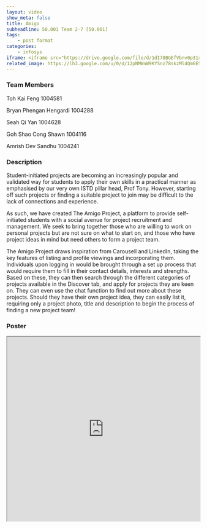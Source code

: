 ```yaml
---
layout: video
show_meta: false
title: Amigo
subheadline: 50.001 Team 2-7 [50.001]
tags:
    - post format
categories:
    - infosys
iframe: <iframe src="https://drive.google.com/file/d/1dI78BGEfVbnv0p31xfcEi9v6ny0N0P2E/preview" width="320" height="240"></iframe>
related_image: https://lh3.google.com/u/0/d/12pNMWnW9KYSnz78skzMl4Qm6ESfShlWx=w300-h300-p-k-nu-iv1
---
```


### Team Members

Toh Kai Feng 1004581

Bryan Phengan Hengardi 1004288

Seah Qi Yan 1004628

Goh Shao Cong Shawn 1004116

Amrish Dev Sandhu 1004241  

### Description

Student-initiated projects are becoming an increasingly popular and validated way for students to apply their own skills in a practical manner as emphasised by our very own ISTD pillar head, Prof Tony. However, starting off such projects or finding a suitable project to join may be difficult to the lack of connections and experience.

As such, we have created The Amigo Project, a platform to provide self-initiated students with a social avenue for project recruitment and management. We seek to bring together those who are willing to work on personal projects but are not sure on what to start on, and those who have project ideas in mind but need others to form a project team.

The Amigo Project draws inspiration from Carousell and LinkedIn, taking the key features of listing and profile viewings and incorporating them. Individuals upon logging in would be brought through a set up process that would require them to fill in their contact details, interests and strengths. Based on these, they can then search through the different categories of projects available in the Discover tab, and apply for projects they are keen on. They can even use the chat function to find out more about these projects. Should they have their own project idea, they can easily list it, requiring only a project photo, title and description to begin the process of finding a new project team!

### Poster

<iframe src="https://drive.google.com/uc?id=12pNMWnW9KYSnz78skzMl4Qm6ESfShlWx" width="100%" height="480px" />
